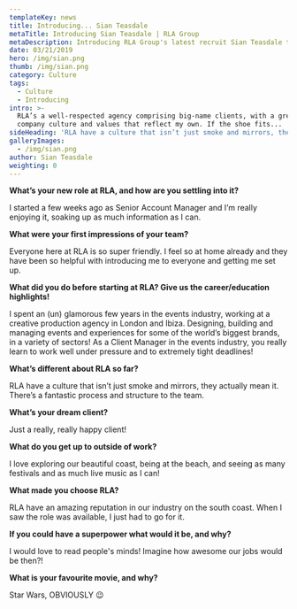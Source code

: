 ```yaml
---
templateKey: news
title: Introducing... Sian Teasdale
metaTitle: Introducing Sian Teasdale | RLA Group
metaDescription: Introducing RLA Group's latest recruit Sian Teasdale to the world.
date: 03/21/2019
hero: /img/sian.png
thumb: /img/sian.png
category: Culture
tags:
  - Culture
  - Introducing
intro: >-
  RLA’s a well-respected agency comprising big-name clients, with a great
  company culture and values that reflect my own. If the shoe fits... 
sideHeading: 'RLA have a culture that isn’t just smoke and mirrors, they actually mean it.'
galleryImages:
  - /img/sian.png
author: Sian Teasdale
weighting: 0
---
```

<strong>What’s your new role at RLA, and how are you settling into it? </strong>

I started a few weeks ago as Senior Account Manager and I’m really enjoying it, soaking up as much information as I can.

<strong>What were your first impressions of your team? </strong>

Everyone here at RLA is so super friendly. I feel so at home already and they have been so helpful with introducing me to everyone and getting me set up.

<strong>What did you do before starting at RLA? Give us the career/education highlights!</strong>

I spent an (un) glamorous few years in the events industry, working at a creative production agency in London and Ibiza. Designing, building and managing events and experiences for some of the world’s biggest brands, in a variety of sectors! As a Client Manager in the events industry, you really learn to work well under pressure and to extremely tight deadlines!

<strong>What’s different about RLA so far?</strong>

RLA have a culture that isn’t just smoke and mirrors, they actually mean it. There’s a fantastic process and structure to the team.

<strong>What’s your dream client? </strong>

Just a really, really happy client!

<strong>What do you get up to outside of work? </strong>

I love exploring our beautiful coast, being at the beach, and seeing as many festivals and as much live music as I can!

<strong>What made you choose RLA?</strong>

RLA have an amazing reputation in our industry on the south coast. When I saw the role was available, I just had to go for it.

<strong>If you could have a superpower what would it be, and why?</strong>

I would love to read people's minds! Imagine how awesome our jobs would be then?!

<strong>What is your favourite movie, and why? </strong>

Star Wars, OBVIOUSLY 😉
